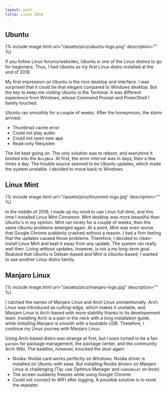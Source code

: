 ```yaml
---
layout: post
title: Linux 2019
---
```


## Ubuntu

{% include image.html url="/assets/pics/ubuntu-logo.png" description="" %}

If you follow Linux forums/websites, Ubuntu is one of the Linux distros to go for beginners. Thus, I had Ubuntu as my first Linux distro installed at the end of 2018.

My first impression on Ubuntu is the nice desktop and interface. I was surprised that it could be that elegant compared to Windows desktop. But the key to keep me visiting Ubuntu is the Terminal. It was different experience from Windows, whose Command Prompt and PowerShell I barely touched.

Ubuntu ran smoothly for a couple of weeks. After the honeymoon, the storm arrived:

* Thumbnail cache error
* Could not play audio
* Could not open new app
* Read-only filesysten

The list kept going on. The only solution was to reboot, and everytime it booted into the `BusyBox`. At first, the error interval was in days, then a few times a day. The trouble source seemed to be Ubuntu updates, which made the system unstable. I decided to move back to Windows.

## Linux Mint

{% include image.html url="/assets/pics/linuxmint-logo.jpg" description="" %}

In the middle of 2019, I made up my mind to use Linux full-time, and this time I installed Linux Mint Cinnamon. Mint desktop was more beautiful than Ubuntu's in my opinion. Mint ran nicely for a couple of weeks, then the same Ubuntu problems emerged again. At a point, Mint was even worse that Google Chrome suddenly crashed without a reason. I had a firm feeling that the updates caused those problems. Therefore, I decided to clean-install Linux Mint and kept it away from any update. The system ran really well then. Living without updates, however, is not a my long-term goal. Realized that Ubuntu is Debian-based and Mint is Ubuntu-based, I wanted to use another Linux distro family.

## Manjaro Linux

{% include image.html url="/assets/pics/manjaro-logo.jpg" description="" %}

I catched the names of Manjaro Linux and Arch Linux unintentionally. Arch Linux was introduced as cutting-edge, which makes it unstable, and Manjaro Linux is Arch-based with more stability thanks to its developement team. Installing Arch is a pain in the neck with a long installation guide, while installing Manjaro is smooth with a bootable USB. Therefore, I continue my Linux journey with Manjaro Linux.

Using Arch-based distro was strange at first, but I soon turned to be a fan: `pacman` for package management, the package center, and the community Arch Wiki. The baddies, however, knocked the door again:

* Nvidia: Nvidia card works perfectly on Windows. Nvidia driver is installed on Ubuntu with ease. But installing Nvidia drivers on Manjaro Linux is challenging (Tip: use Optimus Manager and `nomodeset` on boot).
* The screen suddenly freezes while using Google Chrome.
* Could not connect to WiFi after logging. A possible solution is to reset the repeater.

